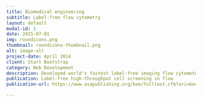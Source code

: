 ```yaml
---
title: Biomedical engineering
subtitle: Label-free flow cytometry
layout: default
modal-id: 1
date: 2015-07-01
img: roundicons.png
thumbnail: roundicons-thumbnail.png
alt: image-alt
project-date: April 2014
client: Start Bootstrap
category: Web Development
description: Developed world's fastest label-free imaging flow cytometer for cell classification based on biophysical parameters at rates as high as 100,000 cells/s. 
publication: Label-free high-throughput cell screening in flow
publication-url: https://www.osapublishing.org/boe/fulltext.cfm?uri=boe-4-9-1618&id=260159

---
```

